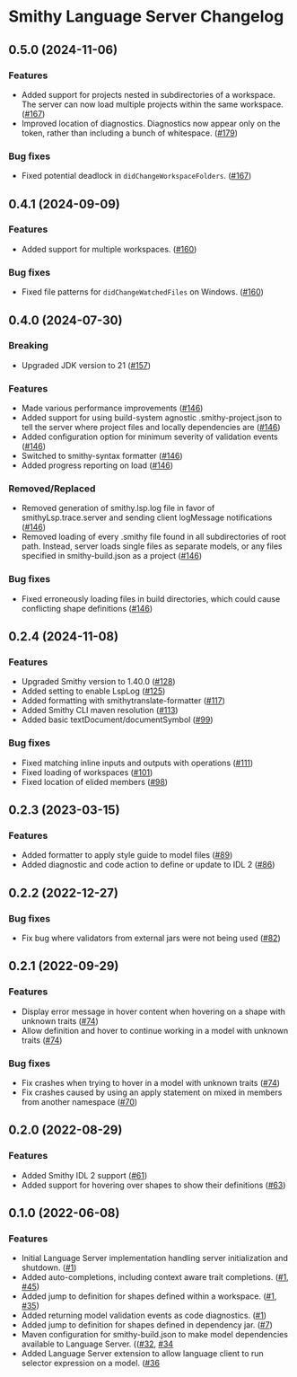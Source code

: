 # Smithy Language Server Changelog

## 0.5.0 (2024-11-06)

### Features
* Added support for projects nested in subdirectories of a workspace. The server can now load multiple projects within the same workspace. ([#167](https://github.com/smithy-lang/smithy-language-server/pull/167))
* Improved location of diagnostics. Diagnostics now appear only on the token, rather than including a bunch of whitespace. ([#179](https://github.com/smithy-lang/smithy-language-server/pull/179))

### Bug fixes
* Fixed potential deadlock in `didChangeWorkspaceFolders`. ([#167](https://github.com/smithy-lang/smithy-language-server/pull/167))

## 0.4.1 (2024-09-09)

### Features
* Added support for multiple workspaces. ([#160](https://github.com/smithy-lang/smithy-language-server/pull/160))

### Bug fixes
* Fixed file patterns for `didChangeWatchedFiles` on Windows. ([#160](https://github.com/smithy-lang/smithy-language-server/pull/160))

## 0.4.0 (2024-07-30)

### Breaking
* Upgraded JDK version to 21 ([#157](https://github.com/smithy-lang/smithy-language-server/pull/157))

### Features
* Made various performance improvements ([#146](https://github.com/smithy-lang/smithy-language-server/pull/146))
* Added support for using build-system agnostic .smithy-project.json to tell the server where project files and locally dependencies are ([#146](https://github.com/smithy-lang/smithy-language-server/pull/146))
* Added configuration option for minimum severity of validation events ([#146](https://github.com/smithy-lang/smithy-language-server/pull/146))
* Switched to smithy-syntax formatter ([#146](https://github.com/smithy-lang/smithy-language-server/pull/146))
* Added progress reporting on load ([#146](https://github.com/smithy-lang/smithy-language-server/pull/146))

### Removed/Replaced
* Removed generation of smithy.lsp.log file in favor of smithyLsp.trace.server and sending client logMessage notifications ([#146](https://github.com/smithy-lang/smithy-language-server/pull/146))
* Removed loading of every .smithy file found in all subdirectories of root path. Instead, server loads single files as separate models, or any files specified in smithy-build.json as a project ([#146](https://github.com/smithy-lang/smithy-language-server/pull/146))

### Bug fixes
* Fixed erroneously loading files in build directories, which could cause conflicting shape definitions ([#146](https://github.com/smithy-lang/smithy-language-server/pull/146))

## 0.2.4 (2024-11-08)

### Features
* Upgraded Smithy version to 1.40.0 ([#128](https://github.com/awslabs/smithy-language-server/pull/128))
* Added setting to enable LspLog ([#125](https://github.com/awslabs/smithy-language-server/pull/125))
* Added formatting with smithytranslate-formatter ([#117](https://github.com/awslabs/smithy-language-server/pull/117))
* Added Smithy CLI maven resolution ([#113](https://github.com/awslabs/smithy-language-server/pull/113))
* Added basic textDocument/documentSymbol ([#99](https://github.com/awslabs/smithy-language-server/pull/99))

### Bug fixes
* Fixed matching inline inputs and outputs with operations ([#111](https://github.com/awslabs/smithy-language-server/pull/111))
* Fixed loading of workspaces ([#101](https://github.com/awslabs/smithy-language-server/pull/101))
* Fixed location of elided members ([#98](https://github.com/awslabs/smithy-language-server/pull/98))

## 0.2.3 (2023-03-15)

### Features
* Added formatter to apply style guide to model files ([#89](https://github.com/awslabs/smithy-language-server/pull/89))
* Added diagnostic and code action to define or update to IDL 2 ([#86](https://github.com/awslabs/smithy-language-server/pull/86))

## 0.2.2 (2022-12-27)

### Bug fixes
* Fix bug where validators from external jars were not being used ([#82](https://github.com/awslabs/smithy-language-server/pull/82))

## 0.2.1 (2022-09-29)

### Features
* Display error message in hover content when hovering on a shape with unknown traits ([#74](https://github.com/awslabs/smithy-language-server/pull/74))
* Allow definition and hover to continue working in a model with unknown traits ([#74](https://github.com/awslabs/smithy-language-server/pull/74))

### Bug fixes
* Fix crashes when trying to hover in a model with unknown traits ([#74](https://github.com/awslabs/smithy-language-server/pull/74))
* Fix crashes caused by using an apply statement on mixed in members from another namespace ([#70](https://github.com/awslabs/smithy-language-server/pull/70))

## 0.2.0 (2022-08-29)

### Features
* Added Smithy IDL 2 support ([#61](https://github.com/awslabs/smithy-language-server/pull/61))
* Added support for hovering over shapes to show their definitions ([#63](https://github.com/awslabs/smithy-language-server/pull/63))

## 0.1.0 (2022-06-08)

### Features
* Initial Language Server implementation handling server initialization and shutdown. ([#1](https://github.com/awslabs/smithy-language-server/pull/1))
* Added auto-completions, including context aware trait completions. ([#1](https://github.com/awslabs/smithy-language-server/pull/1), [#45](https://github.com/awslabs/smithy-language-server/pull/45))
* Added jump to definition for shapes defined within a workspace. ([#1](https://github.com/awslabs/smithy-language-server/pull/1), [#35](https://github.com/awslabs/smithy-language-server/pull/35))
* Added returning model validation events as code diagnostics. ([#1](https://github.com/awslabs/smithy-language-server/pull/1))
* Added jump to definition for shapes defined in dependency jar. ([#7](https://github.com/awslabs/smithy-language-server/pull/7))
* Maven configuration for smithy-build.json to make model dependencies available to Language Server. (([#32](https://github.com/awslabs/smithy-language-server/pull/32), [#34](https://github.com/awslabs/smithy-language-server/pull/34)
* Added Language Server extension to allow language client to run selector expression on a model. ([#36](https://github.com/awslabs/smithy-language-server/pull/36) 

